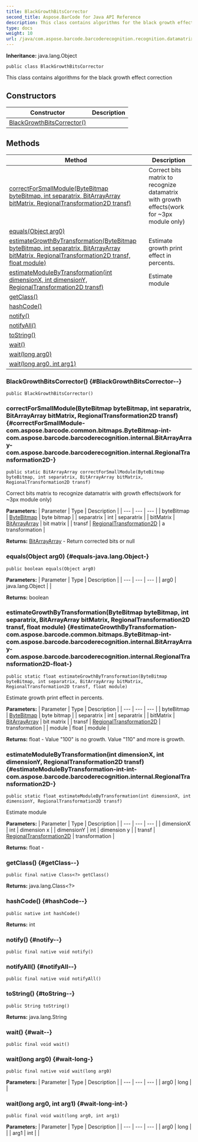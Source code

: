 ```yaml
---
title: BlackGrowthBitsCorrector
second_title: Aspose.BarCode for Java API Reference
description: This class contains algorithms for the black growth effect correction
type: docs
weight: 10
url: /java/com.aspose.barcode.barcoderecognition.recognition.datamatrix.oldalgorithm.cells.correcotrs/blackgrowthbitscorrector/
---
```

**Inheritance:**
java.lang.Object
```
public class BlackGrowthBitsCorrector
```

This class contains algorithms for the black growth effect correction
## Constructors

| Constructor | Description |
| --- | --- |
| [BlackGrowthBitsCorrector()](#BlackGrowthBitsCorrector--) |  |
## Methods

| Method | Description |
| --- | --- |
| [correctForSmallModule(ByteBitmap byteBitmap, int separatrix, BitArrayArray bitMatrix, RegionalTransformation2D transf)](#correctForSmallModule-com.aspose.barcode.common.bitmaps.ByteBitmap-int-com.aspose.barcode.barcoderecognition.internal.BitArrayArray-com.aspose.barcode.barcoderecognition.internal.RegionalTransformation2D-) | Correct bits matrix to recognize datamatrix with growth effects(work for ~3px module only) |
| [equals(Object arg0)](#equals-java.lang.Object-) |  |
| [estimateGrowthByTransformation(ByteBitmap byteBitmap, int separatrix, BitArrayArray bitMatrix, RegionalTransformation2D transf, float module)](#estimateGrowthByTransformation-com.aspose.barcode.common.bitmaps.ByteBitmap-int-com.aspose.barcode.barcoderecognition.internal.BitArrayArray-com.aspose.barcode.barcoderecognition.internal.RegionalTransformation2D-float-) | Estimate growth print effect in percents. |
| [estimateModuleByTransformation(int dimensionX, int dimensionY, RegionalTransformation2D transf)](#estimateModuleByTransformation-int-int-com.aspose.barcode.barcoderecognition.internal.RegionalTransformation2D-) | Estimate module |
| [getClass()](#getClass--) |  |
| [hashCode()](#hashCode--) |  |
| [notify()](#notify--) |  |
| [notifyAll()](#notifyAll--) |  |
| [toString()](#toString--) |  |
| [wait()](#wait--) |  |
| [wait(long arg0)](#wait-long-) |  |
| [wait(long arg0, int arg1)](#wait-long-int-) |  |
### BlackGrowthBitsCorrector() {#BlackGrowthBitsCorrector--}
```
public BlackGrowthBitsCorrector()
```


### correctForSmallModule(ByteBitmap byteBitmap, int separatrix, BitArrayArray bitMatrix, RegionalTransformation2D transf) {#correctForSmallModule-com.aspose.barcode.common.bitmaps.ByteBitmap-int-com.aspose.barcode.barcoderecognition.internal.BitArrayArray-com.aspose.barcode.barcoderecognition.internal.RegionalTransformation2D-}
```
public static BitArrayArray correctForSmallModule(ByteBitmap byteBitmap, int separatrix, BitArrayArray bitMatrix, RegionalTransformation2D transf)
```


Correct bits matrix to recognize datamatrix with growth effects(work for ~3px module only)

**Parameters:**
| Parameter | Type | Description |
| --- | --- | --- |
| byteBitmap | [ByteBitmap](../../com.aspose.barcode.common.bitmaps/bytebitmap) | byte bitmap |
| separatrix | int | separatrix |
| bitMatrix | [BitArrayArray](../../com.aspose.barcode.barcoderecognition.internal/bitarrayarray) | bit matrix |
| transf | [RegionalTransformation2D](../../com.aspose.barcode.barcoderecognition.internal/regionaltransformation2d) | a transformation |

**Returns:**
[BitArrayArray](../../com.aspose.barcode.barcoderecognition.internal/bitarrayarray) - Return corrected bits or null
### equals(Object arg0) {#equals-java.lang.Object-}
```
public boolean equals(Object arg0)
```




**Parameters:**
| Parameter | Type | Description |
| --- | --- | --- |
| arg0 | java.lang.Object |  |

**Returns:**
boolean
### estimateGrowthByTransformation(ByteBitmap byteBitmap, int separatrix, BitArrayArray bitMatrix, RegionalTransformation2D transf, float module) {#estimateGrowthByTransformation-com.aspose.barcode.common.bitmaps.ByteBitmap-int-com.aspose.barcode.barcoderecognition.internal.BitArrayArray-com.aspose.barcode.barcoderecognition.internal.RegionalTransformation2D-float-}
```
public static float estimateGrowthByTransformation(ByteBitmap byteBitmap, int separatrix, BitArrayArray bitMatrix, RegionalTransformation2D transf, float module)
```


Estimate growth print effect in percents.

**Parameters:**
| Parameter | Type | Description |
| --- | --- | --- |
| byteBitmap | [ByteBitmap](../../com.aspose.barcode.common.bitmaps/bytebitmap) | byte bitmap |
| separatrix | int | separatrix |
| bitMatrix | [BitArrayArray](../../com.aspose.barcode.barcoderecognition.internal/bitarrayarray) | bit matrix |
| transf | [RegionalTransformation2D](../../com.aspose.barcode.barcoderecognition.internal/regionaltransformation2d) | transformation |
| module | float | module |

**Returns:**
float - Value "100" is no growth. Value "110" and more is growth.
### estimateModuleByTransformation(int dimensionX, int dimensionY, RegionalTransformation2D transf) {#estimateModuleByTransformation-int-int-com.aspose.barcode.barcoderecognition.internal.RegionalTransformation2D-}
```
public static float estimateModuleByTransformation(int dimensionX, int dimensionY, RegionalTransformation2D transf)
```


Estimate module

**Parameters:**
| Parameter | Type | Description |
| --- | --- | --- |
| dimensionX | int | dimension x |
| dimensionY | int | dimension y |
| transf | [RegionalTransformation2D](../../com.aspose.barcode.barcoderecognition.internal/regionaltransformation2d) | transformation |

**Returns:**
float - 
### getClass() {#getClass--}
```
public final native Class<?> getClass()
```




**Returns:**
java.lang.Class<?>
### hashCode() {#hashCode--}
```
public native int hashCode()
```




**Returns:**
int
### notify() {#notify--}
```
public final native void notify()
```




### notifyAll() {#notifyAll--}
```
public final native void notifyAll()
```




### toString() {#toString--}
```
public String toString()
```




**Returns:**
java.lang.String
### wait() {#wait--}
```
public final void wait()
```




### wait(long arg0) {#wait-long-}
```
public final native void wait(long arg0)
```




**Parameters:**
| Parameter | Type | Description |
| --- | --- | --- |
| arg0 | long |  |

### wait(long arg0, int arg1) {#wait-long-int-}
```
public final void wait(long arg0, int arg1)
```




**Parameters:**
| Parameter | Type | Description |
| --- | --- | --- |
| arg0 | long |  |
| arg1 | int |  |

